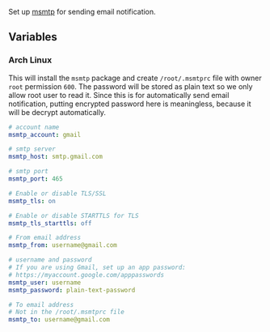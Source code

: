 Set up [msmtp](https://wiki.archlinux.org/title/Msmtp) for sending email notification.

## Variables
### Arch Linux
This will install the `msmtp` package and create `/root/.msmtprc` file with owner `root` permission `600`.
The password will be stored as plain text so we only allow root user to read it.
Since this is for automatically send email notification, putting encrypted password here is meaningless,
because it will be decrypt automatically.

```yaml
# account name
msmtp_account: gmail

# smtp server
msmtp_host: smtp.gmail.com

# smtp port
msmtp_port: 465

# Enable or disable TLS/SSL
msmtp_tls: on

# Enable or disable STARTTLS for TLS
msmtp_tls_starttls: off

# From email address
msmtp_from: username@gmail.com

# username and password
# If you are using Gmail, set up an app password:
# https://myaccount.google.com/apppasswords
msmtp_user: username
msmtp_password: plain-text-password

# To email address
# Not in the /root/.msmtprc file
msmtp_to: username@gmail.com
```
